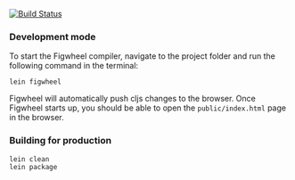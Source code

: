 [![Build Status](https://travis-ci.com/tanelso2/favorite-albums-webapp.svg?branch=master)](https://travis-ci.com/tanelso2/favorite-albums-webapp)

### Development mode

To start the Figwheel compiler, navigate to the project folder and run the following command in the terminal:

```
lein figwheel
```

Figwheel will automatically push cljs changes to the browser.
Once Figwheel starts up, you should be able to open the `public/index.html` page in the browser.


### Building for production

```
lein clean
lein package
```
